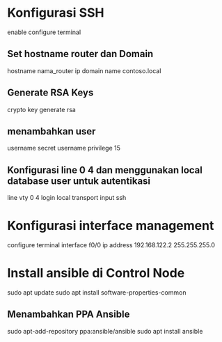 # Konfigurasi SSH
enable
configure terminal
## Set hostname router dan Domain
hostname nama_router
ip domain name contoso.local
## Generate RSA Keys
crypto key generate rsa
## menambahkan user
username <nama> secret <password>
username <nama> privilege 15
## Konfigurasi line 0 4 dan menggunakan local database user untuk autentikasi
line vty 0 4
login local
transport input ssh

# Konfigurasi interface management
configure terminal
interface f0/0
ip address 192.168.122.2 255.255.255.0

# Install ansible di Control Node
sudo apt update
sudo apt install software-properties-common

## Menambahkan PPA Ansible
sudo apt-add-repository ppa:ansible/ansible
sudo apt install ansible